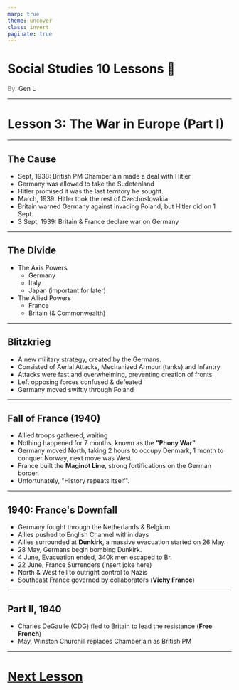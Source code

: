 ```yaml
---
marp: true
theme: uncover
class: invert
paginate: true
---
```


# <!--fit-->Social Studies 10 Lessons :book:

<span style="color:grey">By:</span> Gen L

<!--_footer: In partnership with Hyperion University, 2023-->

---

# Lesson 3: The War in Europe (Part I)

---

## The Cause

* Sept, 1938: British PM Chamberlain made a deal with Hitler
* Germany was allowed to take the Sudetenland
* Hitler promised it was the last territory he sought.
* March, 1939: Hitler took the rest of Czechoslovakia
* Britain warned Germany against invading Poland, but Hitler did on 1 Sept.
* 3 Sept, 1939: Britain & France declare war on Germany

---

## The Divide

* The Axis Powers
    * Germany
    * Italy
    * Japan (important for later)
* The Allied Powers
    * France
    * Britain (& Commonwealth)

---

## Blitzkrieg

* A new military strategy, created by the Germans.
* Consisted of Aerial Attacks, Mechanized Armour (tanks) and Infantry
* Attacks were fast and overwhelming, preventing creation of fronts
* Left opposing forces confused & defeated
* Germany moved swiftly through Poland

---

## Fall of France (1940)

* Allied troops gathered, waiting
* Nothing happened for 7 months, known as the **"Phony War"**
* Germany moved North, taking 2 hours to occupy Denmark, 1 month to conquer Norway, next move was West.
* France built the **Maginot Line**, strong fortifications on the German border.
* Unfortunately, "History repeats itself".

---

## 1940: France's Downfall

* Germany fought through the Netherlands & Belgium
* Allies pushed to English Channel within days
* Allies surrounded at **Dunkirk**, a massive evacuation started on 26 May.
* 28 May, Germans begin bombing Dunkirk.
* 4 June, Evacuation ended, 340k men escaped to Br.
* 22 June, France Surrenders (insert joke here)
* North & West fell to outright control to Nazis
* Southeast France governed by collaborators (**Vichy France**)

---

## Part II, 1940

* Charles DeGaulle (CDG) fled to Britain to lead the resistance (**Free French**)
* May, Winston Churchill replaces Chamberlain as British PM

---

# [Next Lesson](Lesson%204.html)